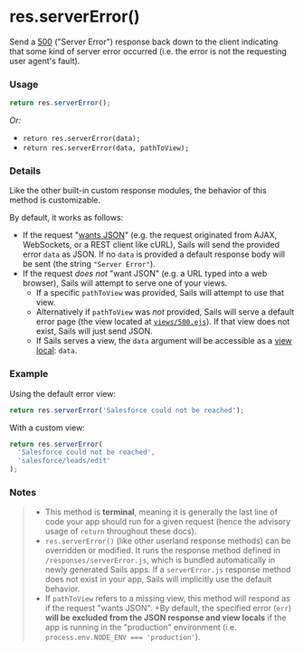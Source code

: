 # res.serverError()

Send a [500](http://en.wikipedia.org/wiki/List_of_HTTP_status_codes#5xx_Server_Error) ("Server Error") response back down to the client indicating that some kind of server error occurred (i.e. the error is not the requesting user agent's fault).

### Usage


```js
return res.serverError();
```

_Or:_
+ `return res.serverError(data);`
+ `return res.serverError(data, pathToView);`


### Details

Like the other built-in custom response modules, the behavior of this method is customizable.

By default, it works as follows:

+ If the request "[wants JSON](https://sailsjs.com/documentation/reference/request-req/req-wants-json)" (e.g. the request originated from AJAX, WebSockets, or a REST client like cURL), Sails will send the provided error `data` as JSON.  If no `data` is provided a default response body will be sent (the string `"Server Error"`).
+ If the request _does not_ "want JSON" (e.g. a URL typed into a web browser), Sails will attempt to serve one of your views.
  + If a specific `pathToView` was provided, Sails will attempt to use that view.
  + Alternatively if `pathToView` was _not_ provided, Sails will serve a default error page (the view located at [`views/500.ejs`](http://sailsjs.com/documentation/anatomy/views/500.ejs)).  If that view does not exist, Sails will just send JSON.
  + If Sails serves a view, the `data` argument will be accessible as a [view local](http://sailsjs.com/documentation/concepts/Views/Locals.html): `data`.



### Example

Using the default error view:

```javascript
return res.serverError('Salesforce could not be reached');
```

With a custom view:

```javascript
return res.serverError(
  'Salesforce could not be reached',
  'salesforce/leads/edit'
);
```


### Notes
> + This method is **terminal**, meaning it is generally the last line of code your app should run for a given request (hence the advisory usage of `return` throughout these docs).
>+ `res.serverError()` (like other userland response methods) can be overridden or modified.  It runs the response method defined in `/responses/serverError.js`, which is bundled automatically in newly generated Sails apps.  If a `serverError.js` response method does not exist in your app, Sails will implicitly use the default behavior.
>+ If `pathToView` refers to a missing view, this method will respond as if the request "wants JSON".
>+By default, the specified error (`err`) **will be excluded from the JSON response and view locals** if the app is running in the "production" environment (i.e. `process.env.NODE_ENV === 'production'`).




<docmeta name="displayName" value="res.serverError()">
<docmeta name="pageType" value="method">

